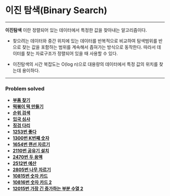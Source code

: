 # 이진 탐색(Binary Search)

------------
**이진탐색** 이란 정렬되어 있는 데이터에서 특정한 값을 찾아내는 알고리즘이다.

- 찾으려는 데이터와 중간 위치에 있는 데이터를 반복적으로 비교하여 탐색범위를 반으로 찾는 값을 
포함하는 범위를 계속해서 좁혀가는 방식으로 동작한다. 따라서 데이터를 찾는 자료구조가 정렬되어 있을 때 사용할 수 있다.  


- 이진탐색의 시간 복잡도는 O(log n)으로 대용량의 데이터에서 특정 값의 위치를 찾는데 용이하다.

---

### Problem solved

- [**부품 찾기**](https://github.com/ChanghyunRyu/Python_CodingTest_note/tree/main/binary_search/finding_parts)
- [**떡볶이 떡 만들기**](https://github.com/ChanghyunRyu/Python_CodingTest_note/tree/main/binary_search/rice_cake)
- [**순위 검색**](https://github.com/ChanghyunRyu/Python_CodingTest_note/tree/main/binary_search/rank_search)
- [**입국 심사**](https://github.com/ChanghyunRyu/Python_CodingTest_note/tree/main/binary_search/immigration_screening)
- [**징검 다리**](https://github.com/ChanghyunRyu/Python_CodingTest_note/tree/main/binary_search/stepping_stones)
- [**1253번 좋다**](https://github.com/ChanghyunRyu/Python_CodingTest_note/tree/main/binary_search/1253_good)
- [**1300번 K번째 숫자**](https://github.com/ChanghyunRyu/Python_CodingTest_note/tree/main/binary_search/1300_Kth_number)
- [**1654번 랜선 자르기**](https://github.com/ChanghyunRyu/Python_CodingTest_note/tree/main/binary_search/1654_cut_LAN_cable)
- [**2110번 공유기 설치**](https://github.com/ChanghyunRyu/Python_CodingTest_note/tree/main/binary_search/2110_router_install)
- [**2470번 두 용액**](https://github.com/ChanghyunRyu/Python_CodingTest_note/tree/main/binary_search/2470_two_solution)
- [**2512번 예산**](https://github.com/ChanghyunRyu/Python_CodingTest_note/tree/main/binary_search/2512_budget)
- [**2805번 나무 자르기**](https://github.com/ChanghyunRyu/Python_CodingTest_note/tree/main/binary_search/2805_cut_wood)
- [**10815번 숫자 카드**](https://github.com/ChanghyunRyu/Python_CodingTest_note/tree/main/binary_search/10815_number_card)
- [**10816번 숫자 카드 2**](https://github.com/ChanghyunRyu/Python_CodingTest_note/tree/main/binary_search/10816_number_card_2)
- [**12015번 가장 긴 증가하는 부분 수열 2**](https://github.com/ChanghyunRyu/Python_CodingTest_note/tree/main/binary_search/12015_logest_increasing_subsequence)